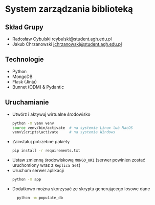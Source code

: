 # System zarządzania biblioteką

## Skład Grupy
- Radosław Cybulski rcybulski@student.agh.edu.pl
- Jakub Chrzanowski jchrzanowski@student.agh.edu.pl

## Technologie
- Python
- MongoDB
- Flask (Jinja)
- Bunnet (ODM) & Pydantic


## Uruchamianie
- Utwórz i aktywuj wirtualne środowisko
    ```bash
    python -m venv venv
    source venv/bin/activate  # na systemie Linux lub MacOS
    venv\Scripts\activate     # na systemie Windows
    ```
- Zainstaluj potrzebne pakiety 
    ```bash 
    pip install -r requirements.txt
    ```
- Ustaw zmienną środowiskową `MONGO_URI` (serwer powinien zostać uruchomiony wraz z `Replica Set`)
- Uruchom serwer aplikacji
    ```bash
    python -m app 
    ```
- Dodatkowo można skorzysać ze skryptu generującego losowe dane
  ```bash
    python -m populate_db
  ```
